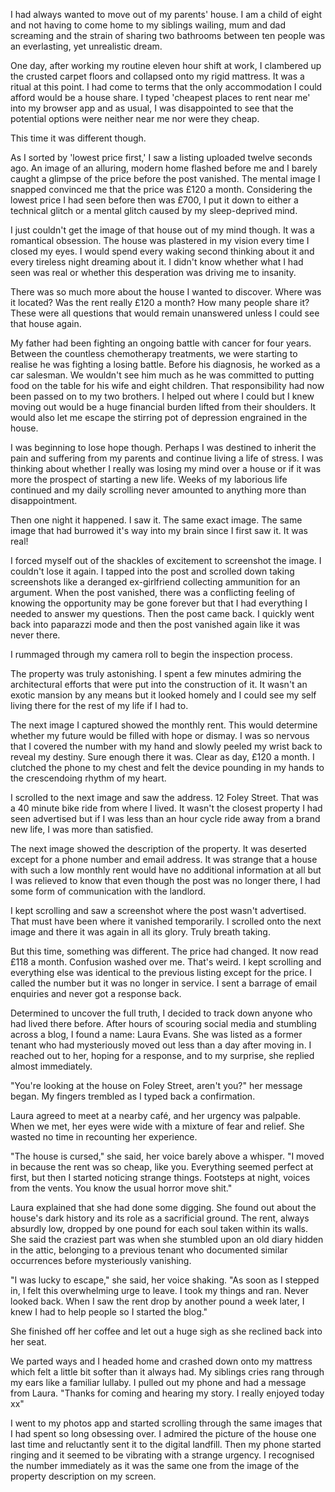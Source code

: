 I had always wanted to move out of my parents' house. I am a child of eight and not having to come home to my siblings wailing, mum and dad screaming and the strain of sharing two bathrooms between ten people was an everlasting, yet unrealistic dream.

One day, after working my routine eleven hour shift at work, I clambered up the crusted carpet floors and collapsed onto my rigid mattress. It was a ritual at this point. I had come to terms that the only accommodation I could afford would be a house share. I typed 'cheapest places to rent near me' into my browser app and as usual, I was disappointed to see that the potential options were neither near me nor were they cheap.

This time it was different though.

As I sorted by 'lowest price first,' I saw a listing uploaded twelve seconds ago. An image of an alluring, modern home flashed before me and I barely caught a glimpse of the price before the post vanished. The mental image I snapped convinced me that the price was £120 a month. Considering the lowest price I had seen before then was £700, I put it down to either a technical glitch or a mental glitch caused by my sleep-deprived mind.

I just couldn't get the image of that house out of my mind though. It was a romantical obsession. The house was plastered in my vision every time I closed my eyes. I would spend every waking second thinking about it and every tireless night dreaming about it. I didn't know whether what I had seen was real or whether this desperation was driving me to insanity.

There was so much more about the house I wanted to discover. Where was it located? Was the rent really £120 a month? How many people share it? These were all questions that would remain unanswered unless I could see that house again.

My father had been fighting an ongoing battle with cancer for four years. Between the countless chemotherapy treatments, we were starting to realise he was fighting a losing battle. Before his diagnosis, he worked as a car salesman. We wouldn't see him much as he was committed to putting food on the table for his wife and eight children. That responsibility had now been passed on to my two brothers. I helped out where I could but I knew moving out would be a huge financial burden lifted from their shoulders. It would also let me escape the stirring pot of depression engrained in the house.

I was beginning to lose hope though. Perhaps I was destined to inherit the pain and suffering from my parents and continue living a life of stress. I was thinking about whether I really was losing my mind over a house or if it was more the prospect of starting a new life. Weeks of my laborious life continued and my daily scrolling never amounted to anything more than disappointment.

Then one night it happened. I saw it. The same exact image. The same image that had burrowed it's way into my brain since I first saw it. It was real!

I forced myself out of the shackles of excitement to screenshot the image. I couldn't lose it again. I tapped into the post and scrolled down taking screenshots like a deranged ex-girlfriend collecting ammunition for an argument. When the post vanished, there was a conflicting feeling of knowing the opportunity may be gone forever but that I had everything I needed to answer my questions. Then the post came back. I quickly went back into paparazzi mode and then the post vanished again like it was never there.

I rummaged through my camera roll to begin the inspection process.

The property was truly astonishing. I spent a few minutes admiring the architectural efforts that were put into the construction of it. It wasn't an exotic mansion by any means but it looked homely and I could see my self living there for the rest of my life if I had to.

The next image I captured showed the monthly rent. This would determine whether my future would be filled with hope or dismay. I was so nervous that I covered the number with my hand and slowly peeled my wrist back to reveal my destiny. Sure enough there it was. Clear as day, £120 a month. I clutched the phone to my chest and felt the device pounding in my hands to the crescendoing rhythm of my heart.

I scrolled to the next image and saw the address. 12 Foley Street. That was a 40 minute bike ride from where I lived. It wasn't the closest property I had seen advertised but if I was less than an hour cycle ride away from a brand new life, I was more than satisfied.

The next image showed the description of the property. It was deserted except for a phone number and email address. It was strange that a house with such a low monthly rent would have no additional information at all but I was relieved to know that even though the post was no longer there, I had some form of communication with the landlord.

I kept scrolling and saw a screenshot where the post wasn't advertised. That must have been where it vanished temporarily. I scrolled onto the next image and there it was again in all its glory. Truly breath taking.

But this time, something was different. The price had changed. It now read £118 a month. Confusion washed over me. That's weird. I kept scrolling and everything else was identical to the previous listing except for the price. I called the number but it was no longer in service. I sent a barrage of email enquiries and never got a response back.

Determined to uncover the full truth, I decided to track down anyone who had lived there before. After hours of scouring social media and stumbling across a blog, I found a name: Laura Evans. She was listed as a former tenant who had mysteriously moved out less than a day after moving in. I reached out to her, hoping for a response, and to my surprise, she replied almost immediately.

"You're looking at the house on Foley Street, aren't you?" her message began. My fingers trembled as I typed back a confirmation.

Laura agreed to meet at a nearby café, and her urgency was palpable. When we met, her eyes were wide with a mixture of fear and relief. She wasted no time in recounting her experience.

"The house is cursed," she said, her voice barely above a whisper. "I moved in because the rent was so cheap, like you. Everything seemed perfect at first, but then I started noticing strange things. Footsteps at night, voices from the vents. You know the usual horror move shit."

Laura explained that she had done some digging. She found out about the house's dark history and its role as a sacrificial ground. The rent, always absurdly low, dropped by one pound for each soul taken within its walls. She said the craziest part was when she stumbled upon an old diary hidden in the attic, belonging to a previous tenant who documented similar occurrences before mysteriously vanishing.

"I was lucky to escape," she said, her voice shaking. "As soon as I stepped in, I felt this overwhelming urge to leave. I took my things and ran. Never looked back. When I saw the rent drop by another pound a week later, I knew I had to help people so I started the blog."

She finished off her coffee and let out a huge sigh as she reclined back into her seat.

We parted ways and I headed home and crashed down onto my mattress which felt a little bit softer than it always had. My siblings cries rang through my ears like a familiar lullaby. I pulled out my phone and had a message from Laura. "Thanks for coming and hearing my story. I really enjoyed today xx"

I went to my photos app and started scrolling through the same images that I had spent so long obsessing over. I admired the picture of the house one last time and reluctantly sent it to the digital landfill. Then my phone started ringing and it seemed to be vibrating with a strange urgency. I recognised the number immediately as it was the same one from the image of the property description on my screen.